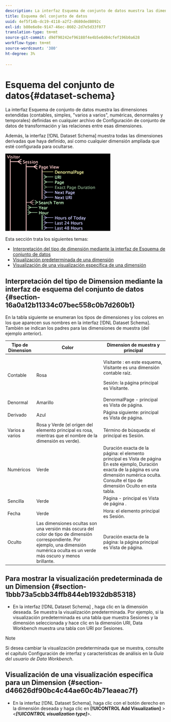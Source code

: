 ```yaml
---
description: La interfaz Esquema de conjunto de datos muestra las dimensiones extendidas (contables, simples, "varios a varios", numéricas, denormales y temporales) definidas en cualquier archivo de Configuración de conjunto de datos de transformación y las relaciones entre esas dimensiones.
title: Esquema del conjunto de datos
uuid: 4ef5f14b-dc19-4118-a2f2-d680ded8092c
exl-id: b80e6e8e-9147-46ec-8602-2d7e5d33f077
translation-type: tm+mt
source-git-commit: d9df90242ef96188f4e4b5e6d04cfef196b0a628
workflow-type: tm+mt
source-wordcount: '380'
ht-degree: 3%

---
```


# Esquema del conjunto de datos{#dataset-schema}

La interfaz Esquema de conjunto de datos muestra las dimensiones extendidas (contables, simples, &quot;varios a varios&quot;, numéricas, denormales y temporales) definidas en cualquier archivo de Configuración de conjunto de datos de transformación y las relaciones entre esas dimensiones.

Además, la interfaz [!DNL Dataset Schema] muestra todas las dimensiones derivadas que haya definido, así como cualquier dimensión ampliada que esté configurada para ocultarse.

![](assets/vis_DatasetSchema_Example.png)

Esta sección trata los siguientes temas:

* [Interpretación del tipo de dimensión mediante la interfaz de Esquema de conjunto de datos](../../../../home/c-dataset-const-proc/c-dataset-config-tools/c-dataset-config-int/c-dataset-schema.md#section-16a0a12b11334c07bec558c0b7d260b1)
* [Visualización predeterminada de una dimensión](../../../../home/c-dataset-const-proc/c-dataset-config-tools/c-dataset-config-int/c-dataset-schema.md#section-1bbb73a5cbb34ffb844eb1932db85318)
* [Visualización de una visualización específica de una dimensión](../../../../home/c-dataset-const-proc/c-dataset-config-tools/c-dataset-config-int/c-dataset-schema.md#section-d46626df90bc4c44ae60c4b71eaeac7f)

## Interpretación del tipo de Dimension mediante la interfaz de esquema del conjunto de datos {#section-16a0a12b11334c07bec558c0b7d260b1}

En la tabla siguiente se enumeran los tipos de dimensiones y los colores en los que aparecen sus nombres en la interfaz [!DNL Dataset Schema]. También se indican los padres para las dimensiones de muestra (del ejemplo anterior).

<table id="table_20D1A9EAAED247338476C475C63255F5"> 
 <thead> 
  <tr> 
   <th colname="col1" class="entry"> Tipo de Dimension </th> 
   <th colname="col2" class="entry"> Color </th> 
   <th colname="col3" class="entry"> Dimension de muestra y principal </th> 
  </tr> 
 </thead>
 <tbody> 
  <tr> 
   <td colname="col1"> Contable </td> 
   <td colname="col2"> Rosa </td> 
   <td colname="col3"> <p>Visitante : en este esquema, Visitante es una dimensión contable raíz. </p> <p> Sesión: la página principal es Visitante. </p> </td> 
  </tr> 
  <tr> 
   <td colname="col1"> Denormal </td> 
   <td colname="col2"> Amarillo </td> 
   <td colname="col3"> DenormalPage - principal es Vista de página. </td> 
  </tr> 
  <tr> 
   <td colname="col1"> Derivado </td> 
   <td colname="col2"> Azul </td> 
   <td colname="col3"> Página siguiente: principal es Vista de página. </td> 
  </tr> 
  <tr> 
   <td colname="col1"> Varios a varios </td> 
   <td colname="col2"> Rosa y Verde (el origen del elemento principal es rosa, mientras que el nombre de la dimensión es verde). </td> 
   <td colname="col3"> Término de búsqueda: el principal es Sesión. </td> 
  </tr> 
  <tr> 
   <td colname="col1"> Numéricos </td> 
   <td colname="col2"> Verde </td> 
   <td colname="col3"> Duración exacta de la página: el elemento principal es Vista de página En este ejemplo, Duración exacta de la página es una dimensión numérica oculta. Consulte el tipo de dimensión Oculto en esta tabla. </td> 
  </tr> 
  <tr> 
   <td colname="col1"> Sencilla </td> 
   <td colname="col2"> Verde </td> 
   <td colname="col3"> Página - principal es Vista de página . </td> 
  </tr> 
  <tr> 
   <td colname="col1"> Fecha </td> 
   <td colname="col2"> Verde </td> 
   <td colname="col3"> Hora: el elemento principal es Sesión. </td> 
  </tr> 
  <tr> 
   <td colname="col1"> Oculto </td> 
   <td colname="col2"> Las dimensiones ocultas son una versión más oscura del color de tipo de dimensión correspondiente. Por ejemplo, una dimensión numérica oculta es un verde más oscuro y menos brillante. </td> 
   <td colname="col3"> Duración exacta de la página: la página principal es Vista de página. </td> 
  </tr> 
 </tbody> 
</table>

## Para mostrar la visualización predeterminada de un Dimension {#section-1bbb73a5cbb34ffb844eb1932db85318}

* En la interfaz [!DNL Dataset Schema] , haga clic en la dimensión deseada. Se muestra la visualización predeterminada. Por ejemplo, si la visualización predeterminada es una tabla que muestra Sesiones y la dimensión seleccionada y hace clic en la dimensión URI, Data Workbench muestra una tabla con URI por Sesiones.

>[!NOTE]
>
>Si desea cambiar la visualización predeterminada que se muestra, consulte el capítulo Configuración de interfaz y características de análisis en la *Guía del usuario de Data Workbench*.

## Visualización de una visualización específica para un Dimension {#section-d46626df90bc4c44ae60c4b71eaeac7f}

* En la interfaz [!DNL Dataset Schema], haga clic con el botón derecho en la dimensión deseada y haga clic en **[!UICONTROL Add Visualization]** > *&lt;**[!UICONTROL visualization type]**>*.
